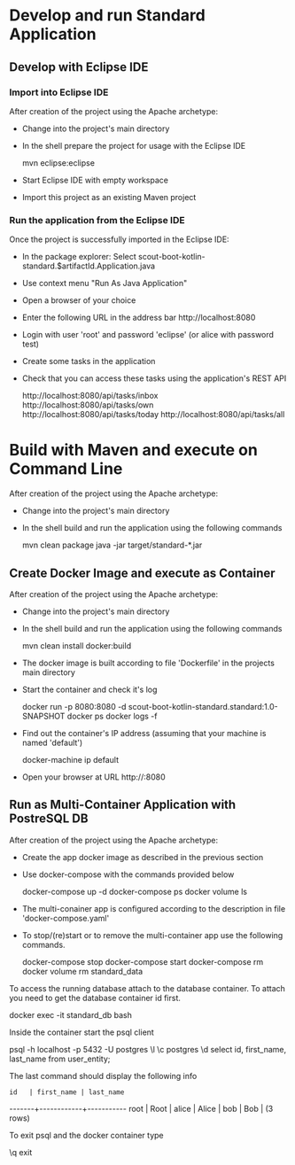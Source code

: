 # Develop and run Standard Application

## Develop with Eclipse IDE

### Import into Eclipse IDE

After creation of the project using the Apache archetype:
* Change into the project's main directory
* In the shell prepare the project for usage with the Eclipse IDE

  mvn eclipse:eclipse

* Start Eclipse IDE with empty workspace
* Import this project as an existing Maven project

### Run the application from the Eclipse IDE

Once the project is successfully imported in the Eclipse IDE:
* In the package explorer: Select scout-boot-kotlin-standard.$artifactId.Application.java
* Use context menu "Run As Java Application" 
* Open a browser of your choice
* Enter the following URL in the address bar http://localhost:8080
* Login with user 'root' and password 'eclipse' (or alice with password test)
* Create some tasks in the application
* Check that you can access these tasks using the application's REST API

  http://localhost:8080/api/tasks/inbox
  http://localhost:8080/api/tasks/own
  http://localhost:8080/api/tasks/today
  http://localhost:8080/api/tasks/all


# Build with Maven and execute on Command Line

After creation of the project using the Apache archetype:
* Change into the project's main directory
* In the shell build and run the application using the following commands

  mvn clean package
  java -jar target/standard-*.jar

## Create Docker Image and execute as Container

After creation of the project using the Apache archetype:
* Change into the project's main directory
* In the shell build and run the application using the following commands

  mvn clean install docker:build

* The docker image is built according to file 'Dockerfile' in the projects main directory
* Start the container and check it's log  

  docker run -p 8080:8080 -d scout-boot-kotlin-standard.standard:1.0-SNAPSHOT
  docker ps
  docker logs -f <container-id>

* Find out the container's IP address (assuming that your machine is named 'default')

  docker-machine ip default

* Open your browser at URL http://<ip>:8080

## Run as Multi-Container Application with PostreSQL DB

After creation of the project using the Apache archetype:
* Create the app docker image as described in the previous section
* Use docker-compose with the commands provided below

  docker-compose up -d
  docker-compose ps
  docker volume ls

* The multi-conainer app is configured according to the description in file 'docker-compose.yaml' 
* To stop/(re)start or to remove the multi-container app use the following commands.

  docker-compose stop
  docker-compose start
  docker-compose rm
  docker volume rm standard_data

To access the running database attach to the database container. To attach you need to get the database container id first.

  docker exec -it standard_db bash

Inside the container start the psql client

  psql -h localhost -p 5432 -U postgres
  \l
  \c postgres
  \d
  select id, first_name, last_name from user_entity;
  
The last command should display the following info

    id   | first_name | last_name
  -------+------------+-----------
   root  | Root       |
   alice | Alice      |
   bob   | Bob        |
  (3 rows)

To exit psql and the docker container type

  \q
  exit